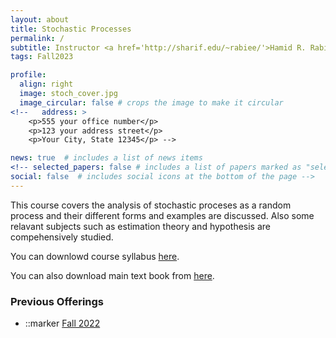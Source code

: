 ```yaml
---
layout: about
title: Stochastic Processes
permalink: /
subtitle: Instructor <a href='http://sharif.edu/~rabiee/'>Hamid R. Rabiee</a>
tags: Fall2023

profile:
  align: right
  image: stoch_cover.jpg
  image_circular: false # crops the image to make it circular
<!--   address: >
    <p>555 your office number</p>
    <p>123 your address street</p>
    <p>Your City, State 12345</p> -->

news: true  # includes a list of news items
<!-- selected_papers: false # includes a list of papers marked as "selected={true}"
social: false  # includes social icons at the bottom of the page -->
---
```

This course covers the analysis of stochastic proceses as a random process and their different forms and examples are discussed. Also some relavant subjects such as estimation theory and hypothesis are compehensively studied.

You can downlowd course syllabus <a href="/assets/Fall2023/pdf/Fall-2023_Syllabus_Stocahstic_Processes_Rabiee.pdf">here</a>.

You can also download main text book from <a href="/assets/Fall2023/zip/papoulis.zip">here</a>.

<h3>Previous Offerings</h3>
<ul>
<li>::marker <a href="/Fall2022">Fall 2022</a> </li>
</ul>